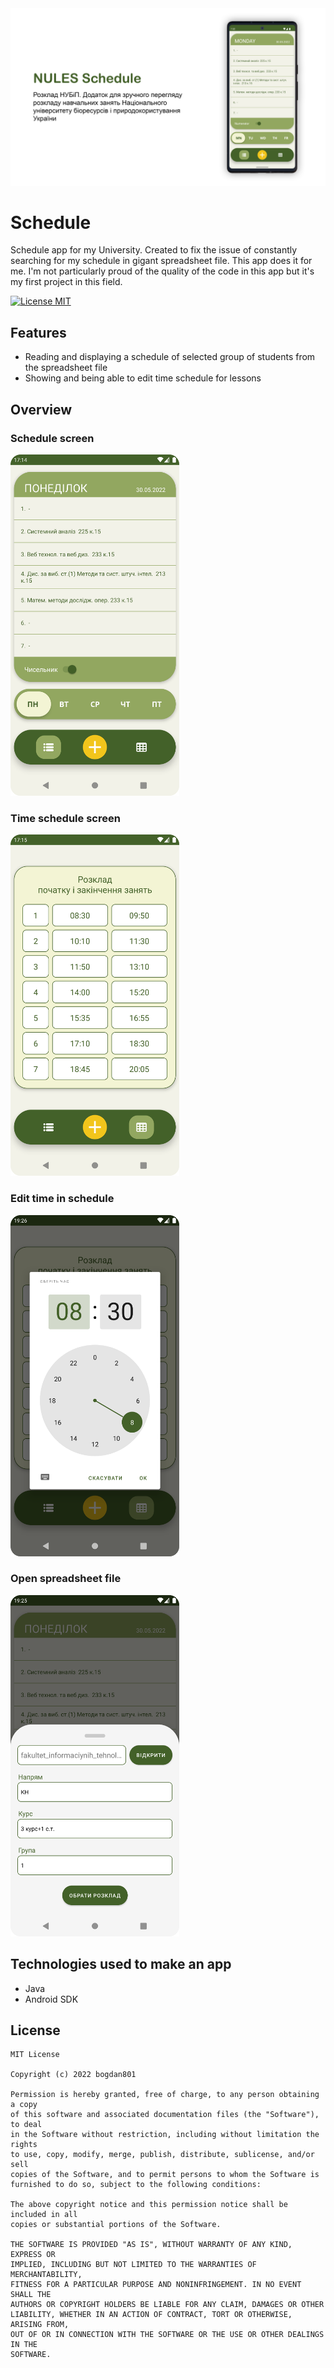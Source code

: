 <img src="promo/promo.png"/>

# Schedule
Schedule app for my University. Created to fix the issue of constantly searching for my schedule in gigant spreadsheet file. 
This app does it for me. I'm not particularly proud of the quality of the code in this app but it's my first project in this field.

[![License MIT](https://img.shields.io/badge/license-MIT-blue.svg)](LICENSE)

## Features
- Reading and displaying a schedule of selected group of students from the spreadsheet file 
- Showing and being able to edit time schedule for lessons

## Overview
### Schedule screen
<img src="promo/main.png" width="270" height="546">

### Time schedule screen

<img src="promo/schedule.png" width="270" height="546">

### Edit time in schedule

<img src="promo/editSchedule.png" width="270" height="546">

### Open spreadsheet file

<img src="promo/select.png" width="270" height="546">

## Technologies used to make an app
- Java
- Android SDK

## License
```  
MIT License

Copyright (c) 2022 bogdan801

Permission is hereby granted, free of charge, to any person obtaining a copy
of this software and associated documentation files (the "Software"), to deal
in the Software without restriction, including without limitation the rights
to use, copy, modify, merge, publish, distribute, sublicense, and/or sell
copies of the Software, and to permit persons to whom the Software is
furnished to do so, subject to the following conditions:

The above copyright notice and this permission notice shall be included in all
copies or substantial portions of the Software.

THE SOFTWARE IS PROVIDED "AS IS", WITHOUT WARRANTY OF ANY KIND, EXPRESS OR
IMPLIED, INCLUDING BUT NOT LIMITED TO THE WARRANTIES OF MERCHANTABILITY,
FITNESS FOR A PARTICULAR PURPOSE AND NONINFRINGEMENT. IN NO EVENT SHALL THE
AUTHORS OR COPYRIGHT HOLDERS BE LIABLE FOR ANY CLAIM, DAMAGES OR OTHER
LIABILITY, WHETHER IN AN ACTION OF CONTRACT, TORT OR OTHERWISE, ARISING FROM,
OUT OF OR IN CONNECTION WITH THE SOFTWARE OR THE USE OR OTHER DEALINGS IN THE
SOFTWARE.
```
